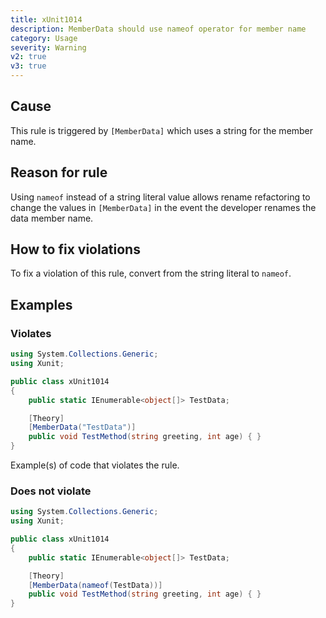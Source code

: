 ```yaml
---
title: xUnit1014
description: MemberData should use nameof operator for member name
category: Usage
severity: Warning
v2: true
v3: true
---
```


## Cause

This rule is triggered by `[MemberData]` which uses a string for the member name.

## Reason for rule

Using `nameof` instead of a string literal value allows rename refactoring to change the values in `[MemberData]` in the event the developer renames the data member name.

## How to fix violations

To fix a violation of this rule, convert from the string literal to `nameof`.

## Examples

### Violates

```csharp
using System.Collections.Generic;
using Xunit;

public class xUnit1014
{
    public static IEnumerable<object[]> TestData;

    [Theory]
    [MemberData("TestData")]
    public void TestMethod(string greeting, int age) { }
}
```

Example(s) of code that violates the rule.

### Does not violate

```csharp
using System.Collections.Generic;
using Xunit;

public class xUnit1014
{
    public static IEnumerable<object[]> TestData;

    [Theory]
    [MemberData(nameof(TestData))]
    public void TestMethod(string greeting, int age) { }
}
```
